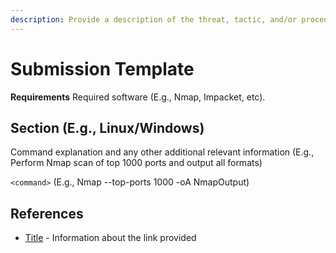 ```yaml
---
description: Provide a description of the threat, tactic, and/or procedure.
---
```


# Submission Template

**Requirements** Required software (E.g., Nmap, Impacket, etc).

## Section (E.g., Linux/Windows)

Command explanation and any other additional relevant information (E.g., Perform Nmap scan of top 1000 ports and output all formats)

`<command>` (E.g., Nmap --top-ports 1000 -oA NmapOutput)

## References

* [Title](LINK/) - Information about the link provided
